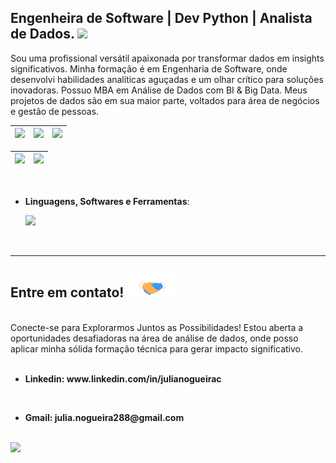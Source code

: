 ## Engenheira de Software | Dev Python | Analista de Dados.   </b><img src="https://media.giphy.com/media/kPrlykW2TpVU4HWx2O/giphy.gif" width="40"></h1>

Sou uma profissional versátil apaixonada por transformar dados em insights significativos. Minha formação é em Engenharia de Software, onde desenvolvi habilidades analíticas aguçadas e um olhar crítico para soluções inovadoras. Possuo MBA em Análise de Dados com BI & Big Data. Meus projetos de dados são em sua maior parte, voltados para área de negócios e gestão de pessoas. 
<br>



| ![](http://github-profile-summary-cards.vercel.app/api/cards/stats?username=juliaNogueiraC&theme=nord_dark) | ![](http://github-profile-summary-cards.vercel.app/api/cards/repos-per-language?username=juliaNogueiraC&hide=Html&theme=nord_dark) | ![](http://github-profile-summary-cards.vercel.app/api/cards/most-commit-language?username=juliaNogueiraC&theme=nord_dark) |
| :-: | :-: | :-: |

| ![](http://github-profile-summary-cards.vercel.app/api/cards/profile-details?username=juliaNogueiraC&theme=nord_dark) | ![](https://github-readme-streak-stats.herokuapp.com/?user=juliaNogueiraC&hide_border=true&date_format=M%20j%5B%2C%20Y%5D&background=2D3742&stroke=2D3742&ring=6bbbca&fire=6bbbca&currStreakNum=fff&sideNums=6bbbca&currStreakLabel=6bbbca&sideLabels=fff&dates=fff) |
| :-: | :-: |	
<br>


- **Linguagens, Softwares e Ferramentas**:
    
  	<a href="https://skillicons.dev">
    <img src="https://skillicons.dev/icons?i=py,mysql,html,css,js,mongodb,figma,xd,ps,replit,vscode,git,github,docker,gcp,powershell,wordpress,tensorflow&perline=14" />  </a>

<br>

__________________________________________________________________________________________________________________________________________


## <b> Entre em contato! </b><img src="https://github.com/0xAbdulKhalid/0xAbdulKhalid/raw/main/assets/mdImages/handshake.gif" width ="80">
<br>
<div align='left'>
Conecte-se para Explorarmos Juntos as Possibilidades! Estou aberta a oportunidades desafiadoras na área de análise de dados, onde posso aplicar minha sólida formação técnica para gerar impacto significativo.
	<br><br>
<ul>

<li>
	<p> <b> Linkedin: www.linkedin.com/in/julianogueirac </b></p>

</li>

<br>

<li>
<p> <b>Gmail: julia.nogueira288@gmail.com</p>

</li>
	
</ul>
</div>

<br>
<img src="https://user-images.githubusercontent.com/73097560/115834477-dbab4500-a447-11eb-908a-139a6edaec5c.gif">
<br>
<br>
<br>



